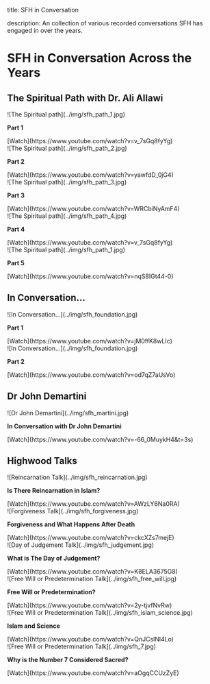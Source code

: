 title: SFH in Conversation

description: An collection of various recorded conversations SFH has engaged in over the years.

# SFH in Conversation Across the Years

## The Spiritual Path with Dr. Ali Allawi

<div markdown="1" class="card video sidebar center gemoji center-content">

<div markdown="2" class="video-image">
![The Spiritual path](../img/sfh_path_1.jpg)
</div>

**Part 1**

<div markdown="3" class="video-link">
[Watch](https://www.youtube.com/watch?v=v_7sGq8fyYg)
</div>

</div>

<div markdown="1" class="card video sidebar center gemoji center-content">

<div markdown="2" class="video-image">
![The Spiritual path](../img/sfh_path_2.jpg)
</div>

**Part 2**

<div markdown="3" class="video-link">
[Watch](https://www.youtube.com/watch?v=yawfdD_0jG4)
</div>

</div>

<div markdown="1" class="card video sidebar center gemoji center-content">

<div markdown="2" class="video-image">
![The Spiritual path](../img/sfh_path_3.jpg)
</div>

**Part 3**

<div markdown="3" class="video-link">
[Watch](https://www.youtube.com/watch?v=WRCbiNyAmF4)
</div>

</div>

<div markdown="1" class="card video sidebar center gemoji center-content">

<div markdown="2" class="video-image">
![The Spiritual path](../img/sfh_path_4.jpg)
</div>

**Part 4**

<div markdown="3" class="video-link">
[Watch](https://www.youtube.com/watch?v=v_7sGq8fyYg)
</div>

</div>

<div markdown="1" class="card video sidebar center gemoji center-content">

<div markdown="2" class="video-image">
![The Spiritual path](../img/sfh_path_1.jpg)
</div>

**Part 5**

<div markdown="3" class="video-link">
[Watch](https://www.youtube.com/watch?v=nqS8IGt44-0)
</div>

</div>

<div markdown="1" class="clear"></div>

## In Conversation...

<div markdown="1" class="card video sidebar center gemoji center-content">

<div markdown="2" class="video-image">
![In Conversation...](../img/sfh_foundation.jpg)
</div>

**Part 1**

<div markdown="3" class="video-link">
[Watch](https://www.youtube.com/watch?v=jM0ffK8wLIc)
</div>

</div>

<div markdown="1" class="card video sidebar center gemoji center-content">

<div markdown="2" class="video-image">
![In Conversation...](../img/sfh_foundation.jpg)
</div>

**Part 2**

<div markdown="3" class="video-link">
[Watch](https://www.youtube.com/watch?v=od7qZ7aUsVo)
</div>

</div>

<div markdown="1" class="clear"></div>

## Dr John Demartini

<div markdown="1" class="card video sidebar center gemoji center-content">

<div markdown="2" class="video-image">
![Dr John Demartini](../img/sfh_martini.jpg)
</div>

**In Conversation with Dr John Demartini**

<div markdown="3" class="video-link">
[Watch](https://www.youtube.com/watch?v=-66_0MuykH4&t=3s)
</div>

</div>

<div markdown="1" class="clear"></div>

## Highwood Talks

<div markdown="1" class="card video sidebar center gemoji center-content">

<div markdown="2" class="video-image">
![Reincarnation Talk](../img/sfh_reincarnation.jpg)
</div>

**Is There Reincarnation in Islam?**

<div markdown="3" class="video-link">
[Watch](https://www.youtube.com/watch?v=AWzLY6Na0RA)
</div>

</div>

<div markdown="1" class="card video sidebar center gemoji center-content">

<div markdown="2" class="video-image">
![Forgiveness Talk](../img/sfh_forgiveness.jpg)
</div>

**Forgiveness and What Happens After Death**

<div markdown="3" class="video-link">
[Watch](https://www.youtube.com/watch?v=ckcXZs7mejE)
</div>

</div>

<div markdown="1" class="card video sidebar center gemoji center-content">

<div markdown="2" class="video-image">
![Day of Judgement Talk](../img/sfh_judgement.jpg)
</div>

**What is The Day of Judgement?**

<div markdown="3" class="video-link">
[Watch](https://www.youtube.com/watch?v=K8ELA3675G8)
</div>

</div>

<div markdown="1" class="card video sidebar center gemoji center-content">

<div markdown="2" class="video-image">
![Free Will or Predetermination Talk](../img/sfh_free_will.jpg)
</div>

**Free Will or Predetermination?**

<div markdown="3" class="video-link">
[Watch](https://www.youtube.com/watch?v=2y-tjvfNvRw)
</div>

</div>

<div markdown="1" class="card video sidebar center gemoji center-content">

<div markdown="2" class="video-image">
![Free Will or Predetermination Talk](../img/sfh_islam_science.jpg)
</div>

**Islam and Science**

<div markdown="3" class="video-link">
[Watch](https://www.youtube.com/watch?v=QnJCslNl4Lo)
</div>

</div>

<div markdown="1" class="card video sidebar center gemoji center-content">

<div markdown="2" class="video-image">
![Free Will or Predetermination Talk](../img/sfh_7.jpg)
</div>

**Why is the Number 7 Considered Sacred?**

<div markdown="3" class="video-link">
[Watch](https://www.youtube.com/watch?v=aOgqCCUzZyE)
</div>

</div>

<div markdown="1" class="clear"></div>


